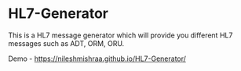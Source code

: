 # HL7-Generator

This is a HL7 message generator which will provide you different HL7 messages such as ADT, ORM, ORU.

Demo - https://nileshmishraa.github.io/HL7-Generator/
